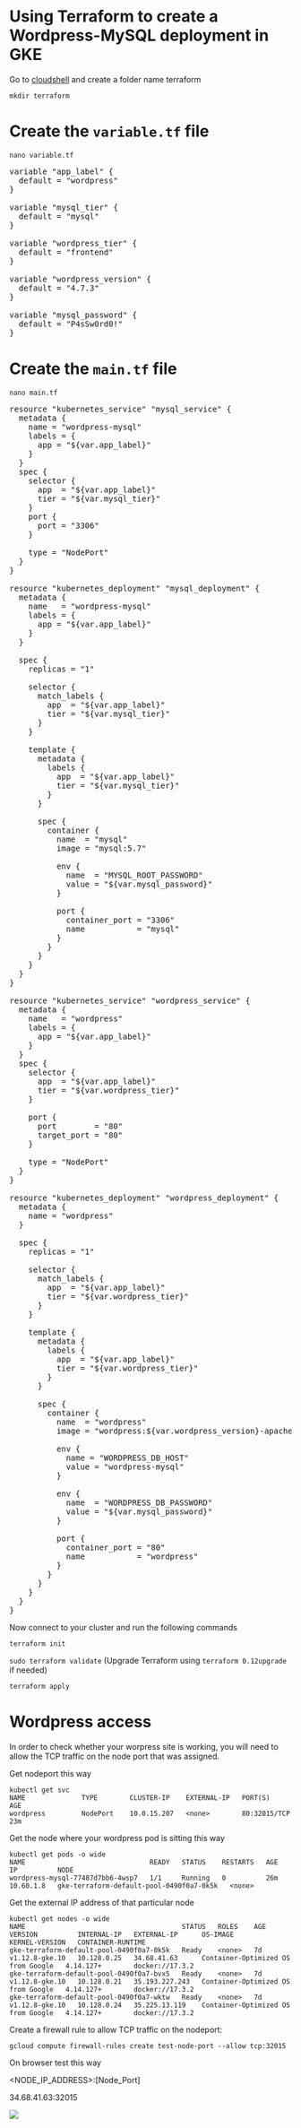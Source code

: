 # Using Terraform to create a Wordpress-MySQL deployment in GKE

Go to [cloudshell](https://cloud.google.com/shell/docs/quickstart) and create a folder name terraform

    mkdir terraform

# Create the `variable.tf` file

    nano variable.tf

<pre>variable "app_label" {
  default = "wordpress"
}

variable "mysql_tier" {
  default = "mysql"
}

variable "wordpress_tier" {
  default = "frontend"
}

variable "wordpress_version" {
  default = "4.7.3"
}

variable "mysql_password" {
  default = "P4sSw0rd0!"
}
</pre>

# Create the `main.tf` file

    nano main.tf
    
<pre>resource "kubernetes_service" "mysql_service" {
  metadata {
    name = "wordpress-mysql"
    labels = {
      app = "${var.app_label}"
    }
  }
  spec {
    selector {
      app  = "${var.app_label}"
      tier = "${var.mysql_tier}"
    }
    port {
      port = "3306"
    }

    type = "NodePort"
  }
}

resource "kubernetes_deployment" "mysql_deployment" {
  metadata {
    name   = "wordpress-mysql"
    labels = {
      app = "${var.app_label}"
    }
  }

  spec {
    replicas = "1"

    selector {
      match_labels {
        app  = "${var.app_label}"
        tier = "${var.mysql_tier}"
      }
    }

    template {
      metadata {
        labels {
          app  = "${var.app_label}"
          tier = "${var.mysql_tier}"
        }
      }

      spec {
        container {
          name  = "mysql"
          image = "mysql:5.7"

          env {
            name  = "MYSQL_ROOT_PASSWORD"
            value = "${var.mysql_password}"
          }

          port {
            container_port = "3306"
            name           = "mysql"
          }
        }
      }
    }
  }
}

resource "kubernetes_service" "wordpress_service" {
  metadata {
    name   = "wordpress"
    labels = {
      app = "${var.app_label}"
    }
  }
  spec {
    selector {
      app  = "${var.app_label}"
      tier = "${var.wordpress_tier}"
    }

    port {
      port        = "80"
      target_port = "80"
    }

    type = "NodePort"
  }
}

resource "kubernetes_deployment" "wordpress_deployment" {
  metadata {
    name = "wordpress"
  }

  spec {
    replicas = "1"

    selector {
      match_labels {
        app  = "${var.app_label}"
        tier = "${var.wordpress_tier}"
      }
    }

    template {
      metadata {
        labels {
          app  = "${var.app_label}"
          tier = "${var.wordpress_tier}"
        }
      }

      spec {
        container {
          name  = "wordpress"
          image = "wordpress:${var.wordpress_version}-apache"

          env {
            name = "WORDPRESS_DB_HOST"
            value = "wordpress-mysql"
          }

          env {
            name  = "WORDPRESS_DB_PASSWORD"
            value = "${var.mysql_password}"
          }

          port {
            container_port = "80"
            name           = "wordpress"
          }
        }
      }
    }
  }
}
</pre>

Now connect to your cluster and run the following commands

`terraform init`

`sudo terraform validate` (Upgrade Terraform using `terraform 0.12upgrade` if needed)

`terraform apply`

# Wordpress access

In order to check whether your worpress site is working, you will need to allow the TCP traffic on the node port that was assigned.

Get nodeport this way

    kubectl get svc
    NAME              TYPE        CLUSTER-IP    EXTERNAL-IP   PORT(S)          AGE
    wordpress         NodePort    10.0.15.207   <none>        80:32015/TCP     23m
    
Get the node where your wordpress pod is sitting this way

    kubectl get pods -o wide
    NAME                               READY   STATUS    RESTARTS   AGE   IP          NODE                                       
    wordpress-mysql-77487d7bb6-4wsp7   1/1     Running   0          26m   10.60.1.8   gke-terraform-default-pool-0490f0a7-0k5k   <none>
   
Get the external IP address of that particular node

    kubectl get nodes -o wide
    NAME                                       STATUS   ROLES    AGE   VERSION          INTERNAL-IP   EXTERNAL-IP      OS-IMAGE                             KERNEL-VERSION   CONTAINER-RUNTIME
    gke-terraform-default-pool-0490f0a7-0k5k   Ready    <none>   7d    v1.12.8-gke.10   10.128.0.25   34.68.41.63      Container-Optimized OS from Google   4.14.127+        docker://17.3.2
    gke-terraform-default-pool-0490f0a7-bvx5   Ready    <none>   7d    v1.12.8-gke.10   10.128.0.21   35.193.227.243   Container-Optimized OS from Google   4.14.127+        docker://17.3.2
    gke-terraform-default-pool-0490f0a7-wktw   Ready    <none>   7d    v1.12.8-gke.10   10.128.0.24   35.225.13.119    Container-Optimized OS from Google   4.14.127+        docker://17.3.2

Create a firewall rule to allow TCP traffic on the nodeport:

    gcloud compute firewall-rules create test-node-port --allow tcp:32015
    
On browser test this way

<NODE_IP_ADDRESS>:[Node_Port]

34.68.41.63:32015

![](https://github.com/DanyLan/Terraform-Wordpress-MySQL/blob/master/wordpress.png)


    
